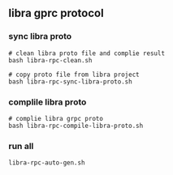 ## libra gprc protocol

### sync libra proto

```
# clean libra proto file and complie result
bash libra-rpc-clean.sh

# copy proto file from libra project
bash libra-rpc-sync-libra-proto.sh
```

### complile libra proto

```
# complie libra grpc proto
bash libra-rpc-compile-libra-proto.sh
```

### run all

```
libra-rpc-auto-gen.sh
```
